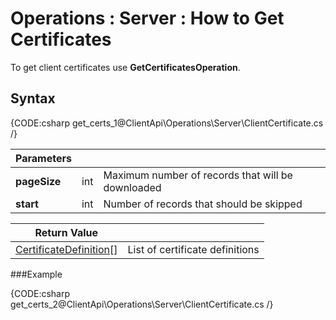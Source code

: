 ﻿# Operations : Server : How to Get Certificates

To get client certificates use **GetCertificatesOperation**.

## Syntax

{CODE:csharp get_certs_1@ClientApi\Operations\Server\ClientCertificate.cs /}

| Parameters | | |
| ------------- | ------------- | ----- |
| **pageSize** | int | Maximum number of records that will be downloaded |
| **start** | int | Number of records that should be skipped |

| Return Value | |
| ------------- | ----- |
| [CertificateDefinition](../../../../glossary/CertificateDefinition)[] | List of certificate definitions |

###Example

{CODE:csharp get_certs_2@ClientApi\Operations\Server\ClientCertificate.cs /}
